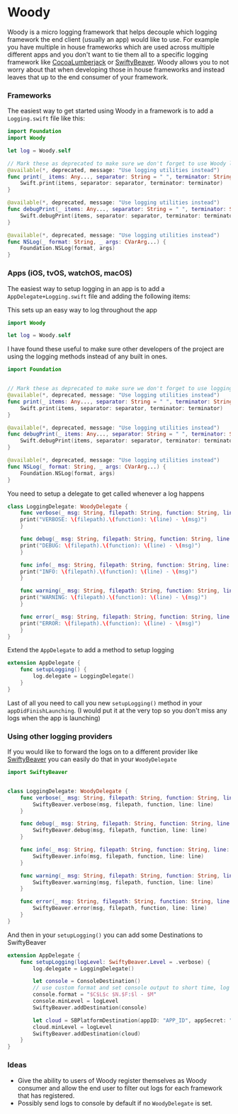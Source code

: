 # Woody

Woody is a micro logging framework that helps decouple which logging framework the end client (usually an app) would like to use.  For example you have multiple in house frameworks which are used across multiple different apps and you don't want to tie them all to a specific logging framework like [CocoaLumberjack](https://github.com/CocoaLumberjack/CocoaLumberjack) or [SwiftyBeaver](https://github.com/SwiftyBeaver/SwiftyBeaver).  Woody allows you to not worry about that when developing those in house frameworks and instead leaves that up to the end consumer of your framework.

### Frameworks

The easiest way to get started using Woody in a framework is to add a `Logging.swift` file like this:

```swift
import Foundation
import Woody

let log = Woody.self

// Mark these as deprecated to make sure we don't forget to use Woody logging
@available(*, deprecated, message: "Use logging utilities instead")
func print(_ items: Any..., separator: String = " ", terminator: String = "\n") {
    Swift.print(items, separator: separator, terminator: terminator)
}

@available(*, deprecated, message: "Use logging utilities instead")
func debugPrint(_ items: Any..., separator: String = " ", terminator: String = "\n") {
    Swift.debugPrint(items, separator: separator, terminator: terminator)
}

@available(*, deprecated, message: "Use logging utilities instead")
func NSLog(_ format: String, _ args: CVarArg...) {
    Foundation.NSLog(format, args)
}
```

### Apps (iOS, tvOS, watchOS, macOS)


The easiest way to setup logging in an app is to add a `AppDelegate+Logging.swift` file and adding the following items:

This sets up an easy way to log throughout the app
```swift
import Woody

let log = Woody.self
```

I have found these useful to make sure other developers of the project are using the logging methods instead of any built in ones.
```swift
import Foundation


// Mark these as deprecated to make sure we don't forget to use logging in the app
@available(*, deprecated, message: "Use logging utilities instead")
func print(_ items: Any..., separator: String = " ", terminator: String = "\n") {
    Swift.print(items, separator: separator, terminator: terminator)
}

@available(*, deprecated, message: "Use logging utilities instead")
func debugPrint(_ items: Any..., separator: String = " ", terminator: String = "\n") {
    Swift.debugPrint(items, separator: separator, terminator: terminator)
}

@available(*, deprecated, message: "Use logging utilities instead")
func NSLog(_ format: String, _ args: CVarArg...) {
    Foundation.NSLog(format, args)
}
```

You need to setup a delegate to get called whenever a log happens

```swift
class LoggingDelegate: WoodyDelegate {
    func verbose(_ msg: String, filepath: String, function: String, line: Int) {
	print("VERBOSE: \(filepath).\(function): \(line) - \(msg)")
    }

    func debug(_ msg: String, filepath: String, function: String, line: Int) {
	print("DEBUG: \(filepath).\(function): \(line) - \(msg)")
    }

    func info(_ msg: String, filepath: String, function: String, line: Int) {
	print("INFO: \(filepath).\(function): \(line) - \(msg)")
    }

    func warning(_ msg: String, filepath: String, function: String, line: Int) {
	print("WARNING: \(filepath).\(function): \(line) - \(msg)")
    }

    func error(_ msg: String, filepath: String, function: String, line: Int) {
	print("ERROR: \(filepath).\(function): \(line) - \(msg)")
    }
}
```

Extend the `AppDelegate` to add a method to setup logging

```swift
extension AppDelegate {
    func setupLogging() {
        log.delegate = LoggingDelegate()
    }
}
```

Last of all you need to call you new `setupLogging()` method in your `appDidFinishLaunching`.  (I would put it at the very top so you don't miss any logs when the app is launching)


### Using other logging providers

If you would like to forward the logs on to a different provider like [SwiftyBeaver](https://github.com/SwiftyBeaver/SwiftyBeaver) you can easily do that in your `WoodyDelegate`

```swift
import SwiftyBeaver


class LoggingDelegate: WoodyDelegate {
    func verbose(_ msg: String, filepath: String, function: String, line: Int) {
        SwiftyBeaver.verbose(msg, filepath, function, line: line)
    }

    func debug(_ msg: String, filepath: String, function: String, line: Int) {
        SwiftyBeaver.debug(msg, filepath, function, line: line)
    }

    func info(_ msg: String, filepath: String, function: String, line: Int) {
        SwiftyBeaver.info(msg, filepath, function, line: line)
    }

    func warning(_ msg: String, filepath: String, function: String, line: Int) {
        SwiftyBeaver.warning(msg, filepath, function, line: line)
    }

    func error(_ msg: String, filepath: String, function: String, line: Int) {
        SwiftyBeaver.error(msg, filepath, function, line: line)
    }
}
```

And then in your `setupLogging()` you can add some Destinations to SwiftyBeaver

```swift
extension AppDelegate {
    func setupLogging(logLevel: SwiftyBeaver.Level = .verbose) {
        log.delegate = LoggingDelegate()

        let console = ConsoleDestination()
        // use custom format and set console output to short time, log level & message
        console.format = "$C$L$c $N.$F:$l - $M"
        console.minLevel = logLevel
        SwiftyBeaver.addDestination(console)

        let cloud = SBPlatformDestination(appID: "APP_ID", appSecret: "SECRET", encryptionKey: "KEY")
        cloud.minLevel = logLevel
        SwiftyBeaver.addDestination(cloud)
    }
}
```

### Ideas

* Give the ability to users of Woody register themselves as Woody consumer and allow the end user to filter out logs for each framework that has registered.
* Possibly send logs to console by default if no `WoodyDelegate` is set.
